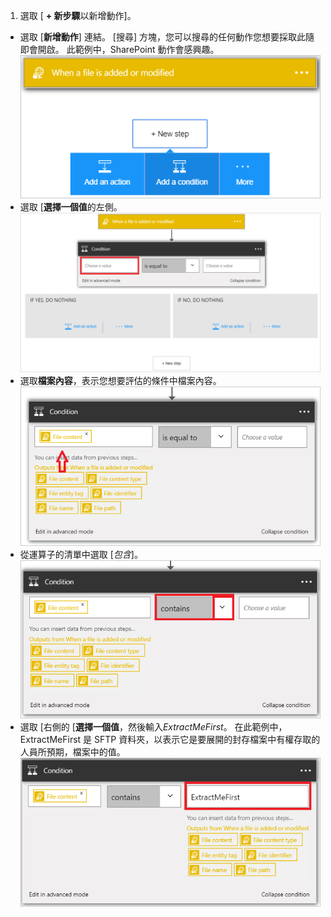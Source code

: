 1. 選取 [ **+ 新步驟**以新增動作]。  
- 選取 [**新增動作**] 連結。 [搜尋] 方塊，您可以搜尋的任何動作您想要採取此隨即會開啟。 此範例中，SharePoint 動作會感興趣。    
![SFTP 條件圖像 1](./media/connectors-create-api-sftp/condition-1.png)    
- 選取 [**選擇一個值**的左側。 
![SFTP 條件圖像 2](./media/connectors-create-api-sftp/condition-2.png)    
- 選取**檔案內容**，表示您想要評估的條件中檔案內容。      
![SFTP 條件圖像 3](./media/connectors-create-api-sftp/condition-3.png)   
- 從運算子的清單中選取 [*包含*]。       
![SFTP 條件圖像 4](./media/connectors-create-api-sftp/condition-4.png)   
- 選取 [右側的 [**選擇一個值**，然後輸入*ExtractMeFirst*。 在此範例中，ExtractMeFirst 是 SFTP 資料夾，以表示它是要展開的封存檔案中有權存取的人員所預期，檔案中的值。  
![SFTP 條件圖像 5](./media/connectors-create-api-sftp/condition-5.png)   